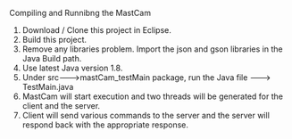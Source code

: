 Compiling and Runnibng the MastCam

1. Download / Clone this project in Eclipse.
2. Build this project.
3. Remove any libraries problem. Import the json and gson libraries in the Java Build path.
4. Use latest Java version 1.8.
5. Under src--->mastCam_testMain package, run the Java file ---> TestMain.java
6. MastCam will start execution and two threads will be generated for the client and the server.
7. Client will send various commands to the server and the server will respond back with the appropriate response.
